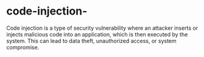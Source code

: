 # code-injection-
Code injection is a type of security vulnerability where an attacker inserts or injects malicious code into an application, which is then executed by the system. This can lead to data theft, unauthorized access, or system compromise.
